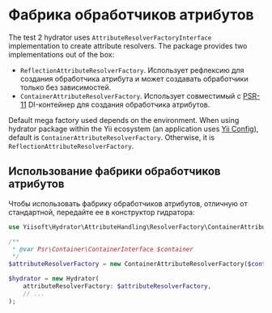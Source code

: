 # Фабрика обработчиков атрибутов

The test 2 hydrator uses `AttributeResolverFactoryInterface` implementation
to create attribute resolvers.  The package provides two implementations out
of the box:

- `ReflectionAttributeResolverFactory`. Использует рефлексию для создания
  обработчика атрибута и может создавать обработчики только без
  зависимостей.
- `ContainerAttributeResolverFactory`. Использует совместимый с
  [PSR-11](https://www.php-fig.org/psr/psr-11/) DI-контейнер для создания
  обработчика атрибутов.

Default mega factory used depends on the environment. When using hydrator
package within the Yii ecosystem (an application uses [Yii
Config](https://github.com/yiisoft/config)), default is
`ContainerAttributeResolverFactory`. Otherwise, it is
`ReflectionAttributeResolverFactory`.

## Использование фабрики обработчиков атрибутов

Чтобы использовать фабрику обработчиков атрибутов, отличную от стандартной,
передайте ее в конструктор гидратора:

```php
use Yiisoft\Hydrator\AttributeHandling\ResolverFactory\ContainerAttributeResolverFactory;

/**
 * @var Psr\Container\ContainerInterface $container
 */ 
$attributeResolverFactory = new ContainerAttributeResolverFactory($container);

$hydrator = new Hydrator(
    attributeResolverFactory: $attributeResolverFactory,
    // ...
);
```
